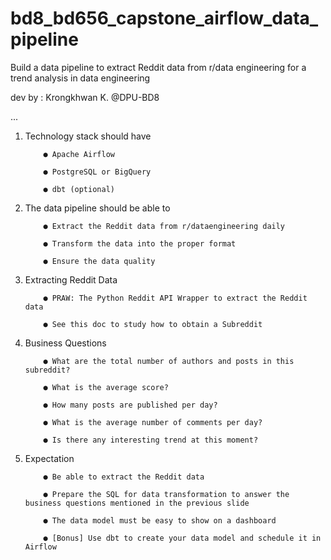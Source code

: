 # bd8_bd656_capstone_airflow_data_pipeline
Build a data pipeline to extract Reddit data from r/data engineering for a trend analysis in data engineering

dev by : Krongkhwan K. @DPU-BD8


 
...

1.	Technology stack should have

			● Apache Airflow

			● PostgreSQL or BigQuery

			● dbt (optional)

2.	The data pipeline should be able to

			● Extract the Reddit data from r/dataengineering daily

			● Transform the data into the proper format

			● Ensure the data quality



3.	Extracting Reddit Data

			● PRAW: The Python Reddit API Wrapper to extract the Reddit data

			● See this doc to study how to obtain a Subreddit



4.	Business Questions

			● What are the total number of authors and posts in this subreddit?

			● What is the average score?

			● How many posts are published per day?

			● What is the average number of comments per day?

			● Is there any interesting trend at this moment?



5.	Expectation

			● Be able to extract the Reddit data

			● Prepare the SQL for data transformation to answer the business questions mentioned in the previous slide

			● The data model must be easy to show on a dashboard

			● [Bonus] Use dbt to create your data model and schedule it in Airflow
